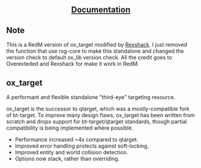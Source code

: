 <div align='center'><h2><a href='https://overextended.github.io/docs/ox_target/'>Documentation</a></h2></div>

## Note
This is a RedM version of ox_target modified by [Rexshack](https://github.com/Rexshack-RedM). I just removed the function that use rsg-core to make this standalone and changed the version check to default ox_lib version check. All the credit goes to Overexteded and Rexshack for make it work in RedM.

## ox_target
A performant and flexible standalone "third-eye" targeting resource.

ox_target is the successor to qtarget, which was a mostly-compatible fork of bt-target.
To improve many design flaws, ox_target has been written from scratch and drops support for bt-target/qtarget standards, though partial compatibility is being implemented where possible.

- Performance increased ~4x compared to qtarget.
- Improved error handling protects against soft-locking.
- Improved entity and world collision detection.
- Options now stack, rather than overriding.